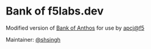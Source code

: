 # Bank of f5labs.dev

Modified version of
[Bank of Anthos](https://github.com/GoogleCloudPlatform/bank-of-anthos)
for use by [apcj@f5](https://github.com/apcj-f5)

Maintainer: [@shsingh](https://github.com/shsingh)
